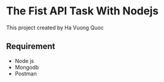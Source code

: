 # The Fist API Task With Nodejs

This project created by Ha Vuong Quoc

## Requirement

-   Node js
-   Mongodb
-   Postman
